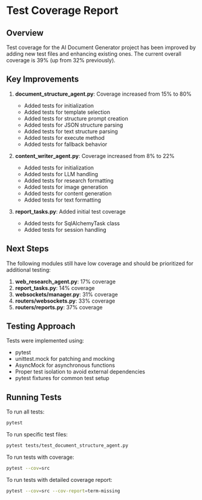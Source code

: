 # Test Coverage Report

## Overview

Test coverage for the AI Document Generator project has been improved by adding new test files and enhancing existing ones. The current overall coverage is 39% (up from 32% previously).

## Key Improvements

1. **document_structure_agent.py**: Coverage increased from 15% to 80%
   - Added tests for initialization
   - Added tests for template selection
   - Added tests for structure prompt creation
   - Added tests for JSON structure parsing
   - Added tests for text structure parsing
   - Added tests for execute method
   - Added tests for fallback behavior

2. **content_writer_agent.py**: Coverage increased from 8% to 22%
   - Added tests for initialization
   - Added tests for LLM handling
   - Added tests for research formatting
   - Added tests for image generation
   - Added tests for content generation
   - Added tests for text formatting

3. **report_tasks.py**: Added initial test coverage
   - Added tests for SqlAlchemyTask class
   - Added tests for session handling

## Next Steps

The following modules still have low coverage and should be prioritized for additional testing:

1. **web_research_agent.py**: 17% coverage
2. **report_tasks.py**: 14% coverage
3. **websockets/manager.py**: 31% coverage
4. **routers/websockets.py**: 33% coverage
5. **routers/reports.py**: 37% coverage

## Testing Approach

Tests were implemented using:
- pytest
- unittest.mock for patching and mocking
- AsyncMock for asynchronous functions
- Proper test isolation to avoid external dependencies
- pytest fixtures for common test setup

## Running Tests

To run all tests:
```bash
pytest
```

To run specific test files:
```bash
pytest tests/test_document_structure_agent.py
```

To run tests with coverage:
```bash
pytest --cov=src
```

To run tests with detailed coverage report:
```bash
pytest --cov=src --cov-report=term-missing
```